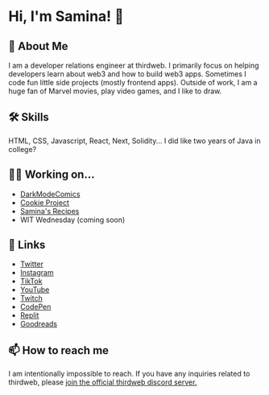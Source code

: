 
# Hi, I'm Samina! 👋


## 🚀 About Me
I am a developer relations engineer at thirdweb. I primarily focus on helping developers
learn about web3 and how to build web3 apps. Sometimes I code fun little side projects (mostly frontend apps).
Outside of work, I am a huge fan of Marvel movies, play video games, and I like to draw.


## 🛠 Skills
HTML, CSS, Javascript, React, Next, Solidity... I did like two years of Java in college?

## 👩‍💻 Working on...
- [DarkModeComics](https://twitter.com/darkmodecomics) 
- [Cookie Project](https://cookie-project.xyz)
- [Samina's Recipes](https://samina.recipes)
- WIT Wednesday (coming soon)

## 🔗 Links
- [Twitter](https://twitter.com/saminacodes) 
- [Instagram](https://instagram.com/saminacodes) 
- [TikTok](https://tiktok.com/@saminacodes) 
- [YouTube](https://www.youtube.com/channel/UCOn_EdNjkpZV-_3_UKf5JKg) 
- [Twitch](https://twitch.tv/saminacodes) 
- [CodePen](https://codepen.io/saminacodes)
- [Replit](https://replit.com/@saminacodes)
- [Goodreads](https://goodreads.com/saminacodes)




## 📫 How to reach me
I am intentionally impossible to reach. If you have any inquiries related to thirdweb, please [join the official thirdweb discord server.](https://discord.gg/thirdweb)
